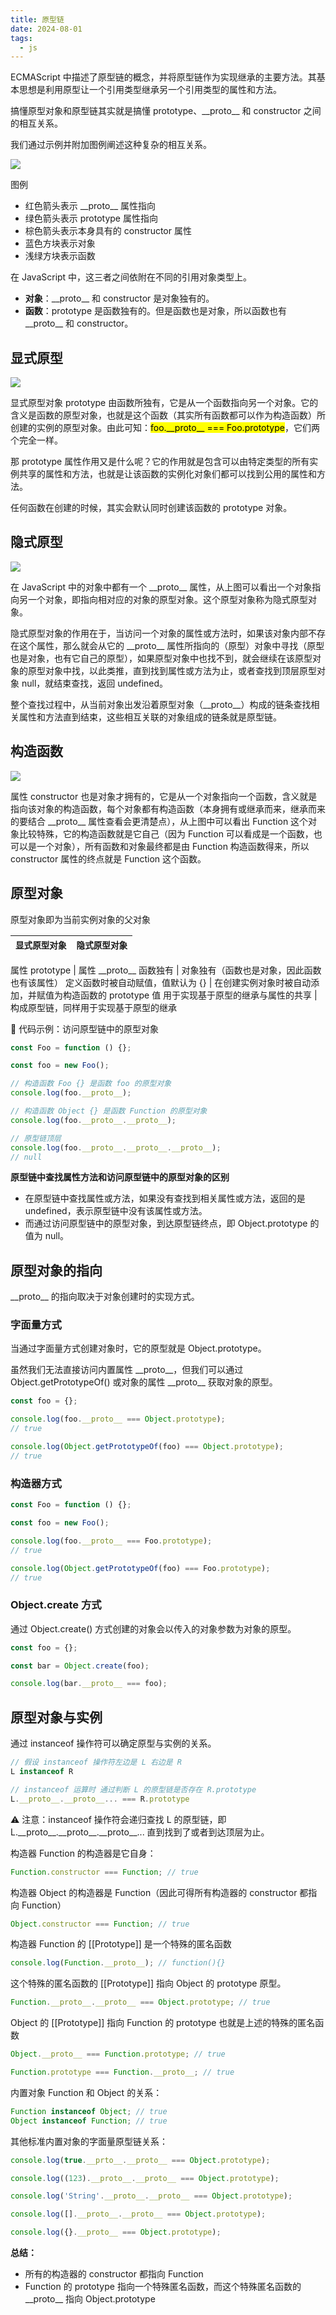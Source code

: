 ```yaml
---
title: 原型链
date: 2024-08-01
tags:
  - js
---
```


ECMAScript 中描述了原型链的概念，并将原型链作为实现继承的主要方法。其基本思想是利用原型让一个引用类型继承另一个引用类型的属性和方法。

搞懂原型对象和原型链其实就是搞懂 prototype、\_\_proto\_\_ 和 constructor 之间的相互关系。

我们通过示例并附加图例阐述这种复杂的相互关系。

<img src="/public/yxl1.jpg" />

图例
- 红色箭头表示 \_\_proto\_\_ 属性指向
- 绿色箭头表示 prototype 属性指向
- 棕色箭头表示本身具有的 constructor 属性
- 蓝色方块表示对象
- 浅绿方块表示函数

在 JavaScript 中，这三者之间依附在不同的引用对象类型上。

- **对象**：\_\_proto\_\_ 和 constructor 是对象独有的。
- **函数**：prototype 是函数独有的。但是函数也是对象，所以函数也有 \_\_proto\_\_ 和 constructor。

## 显式原型
<img src="/public/yxl2.jpg" />

显式原型对象 prototype 由函数所独有，它是从一个函数指向另一个对象。它的含义是函数的原型对象，也就是这个函数（其实所有函数都可以作为构造函数）所创建的实例的原型对象。由此可知：<mark>foo.\_\_proto\_\_ === Foo.prototype</mark>，它们两个完全一样。

那 prototype 属性作用又是什么呢？它的作用就是包含可以由特定类型的所有实例共享的属性和方法，也就是让该函数的实例化对象们都可以找到公用的属性和方法。

任何函数在创建的时候，其实会默认同时创建该函数的 prototype 对象。

## 隐式原型
<img src="/public/yxl3.jpg" />

在 JavaScript 中的对象中都有一个 \_\_proto\_\_ 属性，从上图可以看出一个对象指向另一个对象，即指向相对应的对象的原型对象。这个原型对象称为隐式原型对象。

隐式原型对象的作用在于，当访问一个对象的属性或方法时，如果该对象内部不存在这个属性，那么就会从它的 \_\_proto\_\_ 属性所指向的（原型）对象中寻找（原型也是对象，也有它自己的原型），如果原型对象中也找不到，就会继续在该原型对象的原型对象中找，以此类推，直到找到属性或方法为止，或者查找到顶层原型对象 null，就结束查找，返回 undefined。

整个查找过程中，从当前对象出发沿着原型对象（\_\_proto\_\_）构成的链条查找相关属性和方法直到结束，这些相互关联的对象组成的链条就是原型链。

## 构造函数
<img src="/public/yxl4.jpg" />

属性 constructor 也是对象才拥有的，它是从一个对象指向一个函数，含义就是指向该对象的构造函数，每个对象都有构造函数（本身拥有或继承而来，继承而来的要结合 \_\_proto\_\_ 属性查看会更清楚点），从上图中可以看出 Function 这个对象比较特殊，它的构造函数就是它自己（因为 Function 可以看成是一个函数，也可以是一个对象），所有函数和对象最终都是由 Function 构造函数得来，所以 constructor 属性的终点就是 Function 这个函数。

## 原型对象
原型对象即为当前实例对象的父对象

<code>__显式原型对象__</code>    | <code>__隐式原型对象__</code>
-------- | --------

属性 prototype	| 属性 \_\_proto\_\_
函数独有	| 对象独有（函数也是对象，因此函数也有该属性）
定义函数时被自动赋值，值默认为 {}	| 在创建实例对象时被自动添加，并赋值为构造函数的 prototype 值
用于实现基于原型的继承与属性的共享	| 构成原型链，同样用于实现基于原型的继承

🌰 代码示例：访问原型链中的原型对象

```js
const Foo = function () {};

const foo = new Foo();

// 构造函数 Foo {} 是函数 foo 的原型对象
console.log(foo.__proto__);

// 构造函数 Object {} 是函数 Function 的原型对象
console.log(foo.__proto__.__proto__);

// 原型链顶层
console.log(foo.__proto__.__proto__.__proto__);
// null
```

**原型链中查找属性方法和访问原型链中的原型对象的区别**

- 在原型链中查找属性或方法，如果没有查找到相关属性或方法，返回的是 undefined，表示原型链中没有该属性或方法。
- 而通过访问原型链中的原型对象，到达原型链终点，即 Object.prototype 的值为 null。

## 原型对象的指向
\_\_proto\_\_ 的指向取决于对象创建时的实现方式。

### 字面量方式

当通过字面量方式创建对象时，它的原型就是 Object.prototype。

虽然我们无法直接访问内置属性 \_\_proto\_\_，但我们可以通过 Object.getPrototypeOf() 或对象的属性 \_\_proto\_\_ 获取对象的原型。

```js
const foo = {};

console.log(foo.__proto__ === Object.prototype);
// true

console.log(Object.getPrototypeOf(foo) === Object.prototype);
// true
```

### 构造器方式

```js
const Foo = function () {};

const foo = new Foo();

console.log(foo.__proto__ === Foo.prototype);
// true

console.log(Object.getPrototypeOf(foo) === Foo.prototype);
// true
```

### Object.create 方式

通过 Object.create() 方式创建的对象会以传入的对象参数为对象的原型。

```js
const foo = {};

const bar = Object.create(foo);

console.log(bar.__proto__ === foo);
```

## 原型对象与实例
通过 instanceof 操作符可以确定原型与实例的关系。

```js
// 假设 instanceof 操作符左边是 L 右边是 R
L instanceof R

// instanceof 运算时 通过判断 L 的原型链是否存在 R.prototype
L.__proto__.__proto__... === R.prototype
```

⚠️ 注意：instanceof 操作符会递归查找 L 的原型链，即 L.\_\_proto\_\_.\_\_proto\_\_.\_\_proto\_\_... 直到找到了或者到达顶层为止。

构造器 Function 的构造器是它自身：

```js
Function.constructor === Function; // true
```

构造器 Object 的构造器是 Function（因此可得所有构造器的 constructor 都指向 Function）

```js
Object.constructor === Function; // true
```

构造器 Function 的 [[Prototype]] 是一个特殊的匿名函数

```js
console.log(Function.__proto__); // function(){}
```

这个特殊的匿名函数的 [[Prototype]] 指向 Object 的 prototype 原型。

```js
Function.__proto__.__proto__ === Object.prototype; // true
```

Object 的 [[Prototype]] 指向 Function 的 prototype 也就是上述的特殊的匿名函数

```js
Object.__proto__ === Function.prototype; // true

Function.prototype === Function.__proto__; // true
```

内置对象 Function 和 Object 的关系：

```js
Function instanceof Object; // true
Object instanceof Function; // true
```

其他标准内置对象的字面量原型链关系：

```js
console.log(true.__prto__.__proto__ === Object.prototype);

console.log((123).__proto__.__proto__ === Object.prototype);

console.log('String'.__proto__.__proto__ === Object.prototype);

console.log([].__proto__.__proto__ === Object.prototype);

console.log({}.__proto__ === Object.prototype);
```

**总结：**
- 所有的构造器的 constructor 都指向 Function
- Function 的 prototype 指向一个特殊匿名函数，而这个特殊匿名函数的 \_\_proto\_\_ 指向 Object.prototype








